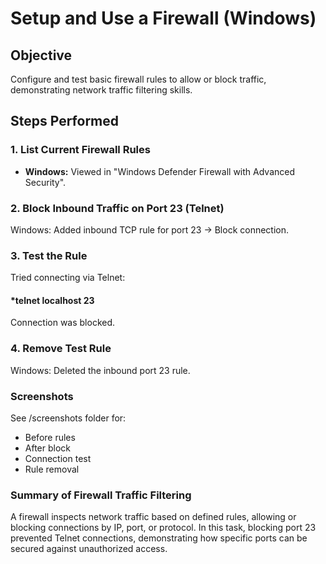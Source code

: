 # Setup and Use a Firewall (Windows)

## Objective
Configure and test basic firewall rules to allow or block traffic, demonstrating network traffic filtering skills.

## Steps Performed

### 1. List Current Firewall Rules
- **Windows:** Viewed in "Windows Defender Firewall with Advanced Security".
### 2. Block Inbound Traffic on Port 23 (Telnet)
Windows: Added inbound TCP rule for port 23 → Block connection.
### 3. Test the Rule
Tried connecting via Telnet:
#### *telnet localhost 23
Connection was blocked.
### 4. Remove Test Rule
Windows: Deleted the inbound port 23 rule.
### Screenshots
See /screenshots folder for:
- Before rules
- After block
- Connection test
- Rule removal

### Summary of Firewall Traffic Filtering
A firewall inspects network traffic based on defined rules, allowing or blocking connections by IP, port, or protocol. In this task, blocking port 23 prevented Telnet connections, demonstrating how specific ports can be secured against unauthorized access.
